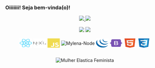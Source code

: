 ### Oiiiiiii! Seja bem-vinda(o)!
 <div align="center">
  <a href="https://github.com/mylenaverspeelt">
  <img height="160em" src="https://github-readme-stats.vercel.app/api?username=mylenaverspeelt&show_icons=true&theme=dark&include_all_commits=true&count_private=true"/>
  <img height="160em" src="https://github-readme-stats.vercel.app/api/top-langs/?username=mylenaverspeelt&layout=compact&langs_count=7&theme=dark"/>
</div><br>

  <div align="center"> 
  <a href ="mailto:mylena49@hotmail.com"><img src="https://img.shields.io/badge/- Hotmail -%23333?style=for-the-badge&logo=gmail&logoColor=white" target="_blank"></a>
  <a href="https://www.linkedin.com/in/mylenaverspeelt/" target="_blank"><img src="https://img.shields.io/badge/-LinkedIn-%230077B5?style=for-the-badge&logo=linkedin&logoColor=white" target="_blank"></a> 
</div>
 
  <div align="center" style="display: inline_block"><br>
  <img align="center" alt="Mylena-React" height="30" width="40" src="https://raw.githubusercontent.com/devicons/devicon/master/icons/react/react-original.svg">
  <img align="center" alt="Mylena-Next" height="30" width="40" src="https://raw.githubusercontent.com/devicons/devicon/master/icons/nextjs/nextjs-original-wordmark.svg">
  <img align="center" alt="Mylena-Js" height="30" width="40" src="https://raw.githubusercontent.com/devicons/devicon/master/icons/javascript/javascript-plain.svg">
  <img align="center" alt="Mylena-Node" height="30" width="40" src="https://raw.githubusercontent.com/devicons/devicon/master/icons/nodejs/nodejs.svg">
  <img align="center" alt="Mylena-jQuery" height="30" width="40" src="https://raw.githubusercontent.com/devicons/devicon/master/icons/jquery/jquery-original.svg">
  <img align="center" alt="Mylena-bootstrap" height="30" width="40" src="https://raw.githubusercontent.com/devicons/devicon/master/icons/bootstrap/bootstrap-plain.svg"> 
  <img align="center" alt="Mylena-HTML" height="30" width="40" src="https://raw.githubusercontent.com/devicons/devicon/master/icons/html5/html5-original.svg"> 
  <img align="center" alt="Mylena-CSS" height="30" width="40" src="https://raw.githubusercontent.com/devicons/devicon/master/icons/css3/css3-original.svg">


  </div><br>
  


 <p align="center">
  <img src="https://media2.giphy.com/media/HdBiTRPxTMnvi/giphy.gif?cid=790b7611ec26878ff072cc1bcf98badb5797a4f3ab5f5f73&rid=giphy.gif&ct=g" alt="Mulher Elastica Feminista"/>
</p>
 

